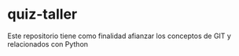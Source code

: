 # quiz-taller
Este repositorio tiene como finalidad afianzar los conceptos de GIT y relacionados con Python

